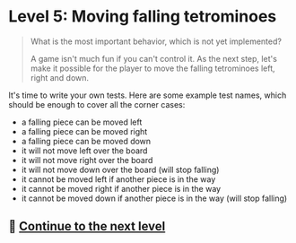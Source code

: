# Level 5: Moving falling tetrominoes

> What is the most important behavior, which is not yet implemented?
>
> A game isn't much fun if you can't control it. As the next step, let's make it possible for the player to move the
> falling tetrominoes left, right and down.

It's time to write your own tests. Here are some example test names, which should be enough to cover all the corner
cases:

- a falling piece can be moved left
- a falling piece can be moved right
- a falling piece can be moved down
- it will not move left over the board
- it will not move right over the board
- it will not move down over the board (will stop falling)
- it cannot be moved left if another piece is in the way
- it cannot be moved right if another piece is in the way
- it cannot be moved down if another piece is in the way (will stop falling)

## 🚀 [Continue to the next level](level-6.md)
